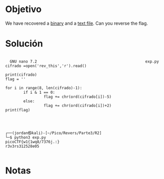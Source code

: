 
# Objetivo 

We have recovered a [binary](https://jupiter.challenges.picoctf.org/static/48babf8f8c4c6b8baf336680ea5b9ddf/rev) and a [text file](https://jupiter.challenges.picoctf.org/static/48babf8f8c4c6b8baf336680ea5b9ddf/rev_this). Can you reverse the flag.
# Solución 
```

  GNU nano 7.2                                                exp.py                                                          
cifrado =open('rev_this','r').read()

print(cifrado)
flag = ''

for i in range(8, len(cifrado)-1):
        if i & 1 == 0:
                 flag += chr(ord(cifrado[i])-5)
        else:
                 flag += chr(ord(cifrado[i])+2) 
print(flag)




┌──(jordan㉿kali)-[~/Pico/Revers/Parte3/R2]
└─$ python3 exp.py
picoCTF{w1{1wq8/7376j.:}
r3v3rs312528e05
                  
```
# Notas 

